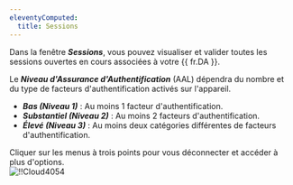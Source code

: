 ```yaml
---
eleventyComputed:
  title: Sessions
---
```

Dans la fenêtre ***Sessions***, vous pouvez visualiser et valider toutes les sessions ouvertes en cours associées à votre {{ fr.DA }}.  

Le ***Niveau d'Assurance d'Authentification*** (AAL) dépendra du nombre et du type de facteurs d'authentification activés sur l'appareil.  

* ***Bas (Niveau 1)*** : Au moins 1 facteur d'authentification. 
* ***Substantiel (Niveau 2)*** : Au moins 2 facteurs d'authentification. 
* ***Élevé (Niveau 3)*** : Au moins deux catégories différentes de facteurs d'authentification.  

Cliquer sur les menus à trois points pour vous déconnecter et accéder à plus d'options.  
![!!Cloud4054](https://webdevolutions.azureedge.net/docs/fr/cloud/Cloud4054.png) 

